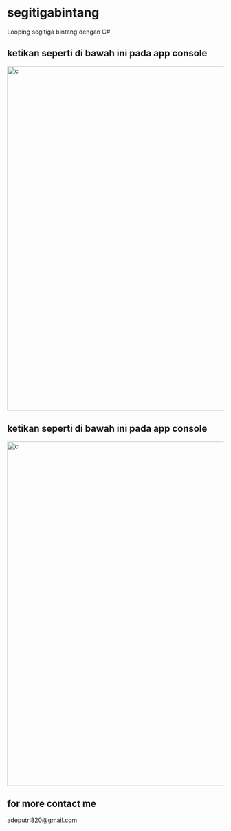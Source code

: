 # segitigabintang
Looping segitiga bintang dengan C#

## ketikan seperti di bawah ini pada app console
<img align="center" alt="c" width="800px" src="https://user-images.githubusercontent.com/72086431/200180071-1cffe035-9f9e-4107-a747-45f755ce69b9.png" style="padding-right:10px;" />

## ketikan seperti di bawah ini pada app console
<img align="center" alt="c" width="800px" src="https://user-images.githubusercontent.com/72086431/200254684-66b60a49-5de5-448a-bc23-7989f61c4398.png" style="padding-right:10px;" />    
    
    
    
    
## for more contact me
adeputri820@gmail.com

